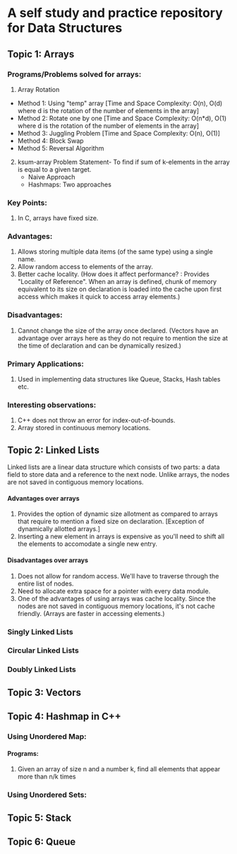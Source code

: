 # A self study and practice repository for Data Structures

## Topic 1: Arrays 
### Programs/Problems solved for arrays:
1. Array Rotation
- Method 1: Using "temp" array [Time and Space Complexity: O(n), O(d) where d is the rotation of the number of elements in the array]
- Method 2: Rotate one by one [Time and Space Complexity: O(n*d), O(1) where d is the rotation of the number of elements in the array]
- Method 3: Juggling Problem [Time and Space Complexity: O(n), O(1)]
- Method 4: Block Swap
- Method 5: Reversal Algorithm

2. ksum-array
Problem Statement- To find if sum of k-elements in the array is equal to a given target.
   - Naive Approach
   - Hashmaps: Two approaches 
### Key Points: 
1. In C, arrays have fixed size. 
### Advantages: 
1. Allows storing multiple data items (of the same type) using a single name.
2. Allow random access to elements of the array. 
3. Better cache locality. (How does it affect performance? : Provides "Locality of Reference". When an array is defined, chunk of memory equivalent to its size on declaration is loaded into the cache upon first access which makes it quick to access array elements.)
### Disadvantages: 
1. Cannot change the size of the array once declared. (Vectors have an advantage over arrays here as they do not require to mention the size at the time of declaration and can be dynamically resized.)
### Primary Applications: 
1. Used in implementing data structures like Queue, Stacks, Hash tables etc. 
### Interesting observations: 
1. C++ does not throw an error for index-out-of-bounds.
2. Array stored in continuous memory locations.


## Topic 2: Linked Lists
Linked lists are a linear data structure which consists of two parts: a data field to store data and a reference to the next node. 
Unlike arrays, the nodes are not saved in contiguous memory locations. 
#### Advantages over arrays
1. Provides the option of dynamic size allotment as compared to arrays that require to mention a fixed size on declaration. [Exception of dynamically allotted arrays.]
2. Inserting a new element in arrays is expensive as you'll need to shift all the elements to accomodate a single new entry. 
#### Disadvantages over arrays 
1. Does not allow for random access. We'll have to traverse through the entire list of nodes. 
2. Need to allocate extra space for a pointer with every data module. 
3. One of the advantages of using arrays was cache locality. Since the nodes are not saved in contiguous memory locations, it's not cache friendly. (Arrays are faster in accessing elements.)
### Singly Linked Lists 
### Circular Linked Lists 
### Doubly Linked Lists 
## Topic 3: Vectors  
## Topic 4: Hashmap in C++
### Using Unordered Map: 
#### Programs:
1. Given an array of size n and a number k, find all elements that appear more than n/k times
### Using Unordered Sets: 
## Topic 5: Stack
## Topic 6: Queue